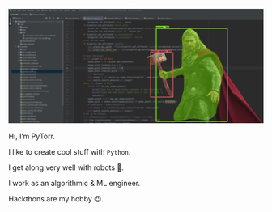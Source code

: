 <!-- ![GitHub Logo](https://github.com/PyTorr/PyTorr/blob/main/Capture.PNG) -->
<p align="center">
  <img src="https://github.com/PyTorr/PyTorr/blob/main/pytorr.jpeg" width="1024">
</p>


Hi, I’m PyTorr. 

I like to create cool stuff with `Python`.

I get along very well with robots 🤖.

I work as an algorithmic & ML engineer.

Hackthons are my hobby 😉.
